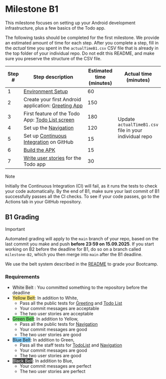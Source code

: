 # Milestone B1

This milestone focuses on setting up your Android development infrastructure, plus a few basics of the Todo app.

The following tasks should be completed for the first milestone.
We provide an estimated amount of time for each step.
After you complete a step, fill in the _actual_ time you spent in the `actualTimeB1.csv` CSV file that is already in the top folder of your individual repo.
Do not edit this README, and make sure you preserve the structure of the CSV file.

<table>
    <colgroup>
      <col style="width:5%; text-align:center">
      <col style="width:55%">
      <col style="width:20%; text-align:center">
      <col style="width:20%">
    </colgroup>
    <thead>
    <tr>
      <th>Step #</th>
      <th>Step description</th>
      <th>Estimated time (minutes)</th>
      <th>Actual time (minutes)</th>
    </tr>
  </thead>
  <tbody>
    <tr>
      <td>1</td>
      <td><a href="1-EnvironmentSetup.md">Environment Setup</a></td>
      <td>60</td>
      <td rowspan="7">Update <code>actualTimeB1.csv</code> file in your individual repo</td>
    </tr>
    <tr>
      <td>2</td>
      <td>Create your first Android application: <a href="2-GettingStartedWithAndroid.md">Greeting App</a></td>
      <td>150</td>
    </tr>
    <tr>
      <td>3</td>
      <td>First feature of the Todo App: <a href="3-TodoList.md">Todo List screen</a></td>
      <td>180</td>
    </tr>
    <tr>
      <td>4</td>
      <td>Set up the <a href="4-Navigation.md">Navigation</a></td>
      <td>120</td>
    </tr>
    <tr>
      <td>5</td>
      <td>Set up <a href="5-ContinuousIntegration.md">Continuous Integration</a> on GitHub</td>
      <td>15</td>
    </tr>
    <tr>
      <td>6</td>
      <td><a href="6-APK.md">Build the APK</a></td>
      <td>15</td>
    </tr>
    <tr>
      <td>7</td>
      <td><a href="7-UserStories.md">Write user stories</a> for the Todo app</td>
      <td>30</td>
    </tr>
  </tbody>
</table>

> [!NOTE]
> Initially the Continuous Integration (CI) will fail, as it runs the tests to check your code automatically. By the end of B1, make sure your last commit of B1 successfully passes all the CI checks. To see if your code passes, go to the Actions tab in your GitHub repository.

## B1 Grading

> [!IMPORTANT]
> Automated grading will apply to the `main` branch of your repo, based on the last commit you make and push **before 23:59 on 15.09.2025**.
> If you start working on B2 before the deadline for B1, do so on a branch called `milestone-B2`, which you then merge into `main` after the B1 deadline.

We use the belt system described in the [README](../../README.md) to grade your Bootcamp.

### Requirements

- <span style="background-color: #f2f2f2;">White Belt</span> : You committed something to the repository before the deadline
- <span style="background-color: #FCE883;">Yellow Belt</span>: In addition to White,
  - Pass all the public tests for [Greeting](2-GettingStartedWithAndroid.md) and [Todo List](3-TodoList.md)
  - Your commit messages are acceptable
  - The two user stories are acceptable
- <span style="background-color: #77DD77;">Green Belt</span>: In addition to Yellow,
  - Pass all the public tests for [Navigation](4-Navigation.md)
  - Your commit messages are good
  - The two user stories are good
- <span style="background-color: #87CEFA;">Blue Belt</span>: In addition to Green,
  - Pass all the staff tests for [TodoList](3-TodoList.md) and [Navigation](4-Navigation.md)
  - Your commit messages are good
  - The two user stories are good
- <span style="background-color: #3F3F3F; color: white;">Black Belt</span>: In addition to Blue,
  - Your commit messages are perfect
  - The two user stories are perfect
